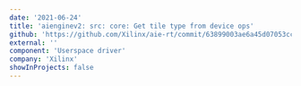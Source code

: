 ```yaml
---
date: '2021-06-24'
title: 'aienginev2: src: core: Get tile type from device ops'
github: 'https://github.com/Xilinx/aie-rt/commit/63899003ae6a45d07053ccaa12e5abd5ab3571ed'
external: ''
component: 'Userspace driver'
company: 'Xilinx'
showInProjects: false
---
```


